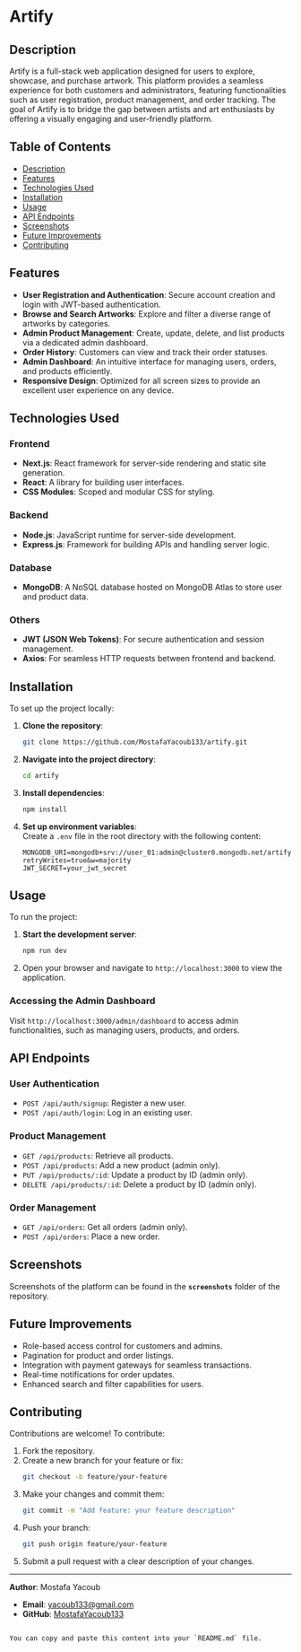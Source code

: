 # Artify  

## Description  

Artify is a full-stack web application designed for users to explore, showcase, and purchase artwork. This platform provides a seamless experience for both customers and administrators, featuring functionalities such as user registration, product management, and order tracking. The goal of Artify is to bridge the gap between artists and art enthusiasts by offering a visually engaging and user-friendly platform.  

## Table of Contents  

- [Description](#description)  
- [Features](#features)  
- [Technologies Used](#technologies-used)  
- [Installation](#installation)  
- [Usage](#usage)  
- [API Endpoints](#api-endpoints)  
- [Screenshots](#screenshots)  
- [Future Improvements](#future-improvements)  
- [Contributing](#contributing)  

## Features  

- **User Registration and Authentication**: Secure account creation and login with JWT-based authentication.  
- **Browse and Search Artworks**: Explore and filter a diverse range of artworks by categories.  
- **Admin Product Management**: Create, update, delete, and list products via a dedicated admin dashboard.  
- **Order History**: Customers can view and track their order statuses.  
- **Admin Dashboard**: An intuitive interface for managing users, orders, and products efficiently.  
- **Responsive Design**: Optimized for all screen sizes to provide an excellent user experience on any device.  

## Technologies Used  

### Frontend  

- **Next.js**: React framework for server-side rendering and static site generation.  
- **React**: A library for building user interfaces.  
- **CSS Modules**: Scoped and modular CSS for styling.  

### Backend  

- **Node.js**: JavaScript runtime for server-side development.  
- **Express.js**: Framework for building APIs and handling server logic.  

### Database  

- **MongoDB**: A NoSQL database hosted on MongoDB Atlas to store user and product data.  

### Others  

- **JWT (JSON Web Tokens)**: For secure authentication and session management.  
- **Axios**: For seamless HTTP requests between frontend and backend.  

## Installation  

To set up the project locally:  

1. **Clone the repository**:  
   ```bash  
   git clone https://github.com/MostafaYacoub133/artify.git  
   ```  

2. **Navigate into the project directory**:  
   ```bash  
   cd artify  
   ```  

3. **Install dependencies**:  
   ```bash  
   npm install  
   ```  

4. **Set up environment variables**:  
   Create a `.env` file in the root directory with the following content:  
   ```plaintext  
   MONGODB_URI=mongodb+srv://user_01:admin@cluster0.mongodb.net/artify?retryWrites=true&w=majority  
   JWT_SECRET=your_jwt_secret  
   ```  

## Usage  

To run the project:  

1. **Start the development server**:  
   ```bash  
   npm run dev  
   ```  

2. Open your browser and navigate to `http://localhost:3000` to view the application.  

### Accessing the Admin Dashboard  

Visit `http://localhost:3000/admin/dashboard` to access admin functionalities, such as managing users, products, and orders.  

## API Endpoints  

### User Authentication  

- `POST /api/auth/signup`: Register a new user.  
- `POST /api/auth/login`: Log in an existing user.  

### Product Management  

- `GET /api/products`: Retrieve all products.  
- `POST /api/products`: Add a new product (admin only).  
- `PUT /api/products/:id`: Update a product by ID (admin only).  
- `DELETE /api/products/:id`: Delete a product by ID (admin only).  

### Order Management  

- `GET /api/orders`: Get all orders (admin only).  
- `POST /api/orders`: Place a new order.  

## Screenshots  

Screenshots of the platform can be found in the **`screenshots`** folder of the repository.  

## Future Improvements  

- Role-based access control for customers and admins.  
- Pagination for product and order listings.  
- Integration with payment gateways for seamless transactions.  
- Real-time notifications for order updates.  
- Enhanced search and filter capabilities for users.  

## Contributing  

Contributions are welcome! To contribute:  

1. Fork the repository.  
2. Create a new branch for your feature or fix:  
   ```bash  
   git checkout -b feature/your-feature  
   ```  
3. Make your changes and commit them:  
   ```bash  
   git commit -m "Add feature: your feature description"  
   ```  
4. Push your branch:  
   ```bash  
   git push origin feature/your-feature  
   ```  
5. Submit a pull request with a clear description of your changes.  

---  

**Author**: Mostafa Yacoub  
- **Email**: [yacoub133@gmail.com](mailto:yacoub133@gmail.com)  
- **GitHub**: [MostafaYacoub133](https://github.com/Yacoub777)  
```

You can copy and paste this content into your `README.md` file.

